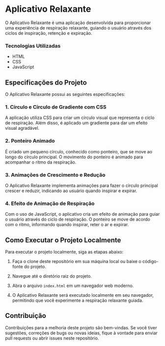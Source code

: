 # Aplicativo Relaxante

O Aplicativo Relaxante é uma aplicação desenvolvida para proporcionar uma experiência de respiração relaxante, guiando o usuário através dos ciclos de inspiração, retenção e expiração.

### Tecnologias Utilizadas
- HTML
- CSS
- JavaScript

## Especificações do Projeto

O Aplicativo Relaxante possui as seguintes especificações:

### 1. Círculo e Círculo de Gradiente com CSS

A aplicação utiliza CSS para criar um círculo visual que representa o ciclo de respiração. Além disso, é aplicado um gradiente para dar um efeito visual agradável.

### 2. Ponteiro Animado

É criado um pequeno círculo, conhecido como ponteiro, que se move ao longo do círculo principal. O movimento do ponteiro é animado para acompanhar o ritmo da respiração.

### 3. Animações de Crescimento e Redução

O Aplicativo Relaxante implementa animações para fazer o círculo principal crescer e reduzir, indicando ao usuário quando inspirar e expirar.

### 4. Efeito de Animação de Respiração

Com o uso de JavaScript, o aplicativo cria um efeito de animação para guiar o usuário através do ciclo de respiração. O ponteiro se move de acordo com o ritmo, informando quando inspirar, reter o ar e expirar.

## Como Executar o Projeto Localmente

Para executar o projeto localmente, siga as etapas abaixo:

1. Faça o clone deste repositório em sua máquina local ou baixe o código-fonte do projeto.

2. Navegue até o diretório raiz do projeto.

3. Abra o arquivo `index.html` em um navegador web moderno.

4. O Aplicativo Relaxante será executado localmente em seu navegador, permitindo que você experimente a respiração relaxante guiada.

## Contribuição

Contribuições para a melhoria deste projeto são bem-vindas. Se você tiver sugestões, correções de bugs ou novas ideias, fique à vontade para enviar pull requests ou abrir issues neste repositório.
